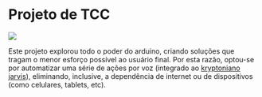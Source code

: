 # Projeto de TCC

![](https://cdn-images-1.medium.com/max/800/1*wwRfh9DCAxlF59kvz-mb5A.png)

Este projeto explorou todo o poder do arduino, criando soluções que tragam o menor esforço possível ao usuário final. Por esta razão, optou-se por automatizar uma série de ações por voz (integrado ao [kryptoniano jarvis](https://kripytonianojarvis.com/site/)), eliminando, inclusive, a dependência de internet ou de dispositivos (como celulares, tablets, etc).
